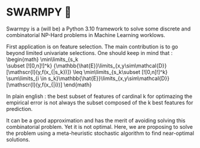 # SWARMPY 🐜

Swarmpy is a (will be) a Python 3.10 framework to solve some discrete and combinatorial NP-Hard problems in Machine Learning worklows.

First application is on feature selection. The main contribution is to go beyond limited univariate selections. 
One should keep in mind that : 
\begin{math}
\min\limits_{s_k 	
\subset [\![0,n]\!]^k} {\mathbb{\hat{E}}\limits_{x,y\sim\mathcal{D}}[\mathscr{l}(y,f(x_{|s_k})]} \leq \min\limits_{s_k\subset [\![0,n]\!]^k} \sum\limits_{i \in s_k}\mathbb{\hat{E}}\limits_{x,y\sim\mathcal{D}}[\mathscr{l}(y,f(x_{|i})]
\end{math}

In plain english : the best subset of features of cardinal k for optimazing the empirical error is not always the subset composed of the k best features for prediction. 

It can be a good approximation and has the merit of avoiding solving this combinatorial problem. Yet it is not optimal. Here, we are proposing to solve the problem using a meta-heuristic stochastic algorithm to find near-optimal solutions.